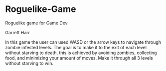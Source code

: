 # Roguelike-Game
Roguelike game for Game Dev

Garrett Harr

In this game the user can used WASD or the arrow keys to navigate through zombie infested levels.
The goal is to make it to the exit of each level without starving to death, this is achieved by avoiding zombies, collecting food, and minimizing your amount of moves.
Make it through all 3 levels without starving to win.
